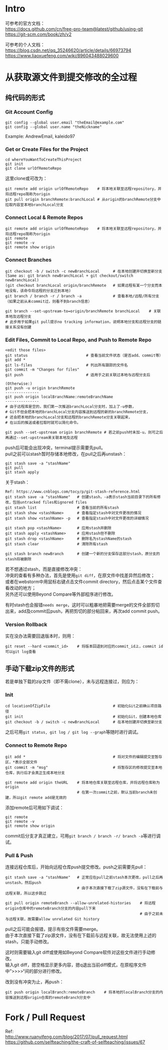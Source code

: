 # Intro
可参考的官方文档： <br/>
https://docs.github.com/cn/free-pro-team@latest/github/using-git <br/>
https://git-scm.com/book/zh/v2 <br/>

可参考的个人文档： <br/>
https://blog.csdn.net/qq_35246620/article/details/66973794
https://www.liaoxuefeng.com/wiki/896043488029600

# 从获取源文件到提交修改的全过程

## 纯代码的形式

### Git Account Config
```
git config --global user.email "theEmail@example.com"
git config --global user.name "theNickname"
```
Example: AndrewEmail, kaleido97

### Get or Create Files for the Project
```
cd whereYouWantToCreateThisProject
git init
git clone urlOfRemoteRepo
```

这里clone或可改为：
```
git remote add origin urlOfRemoteRepo    # 将本地关联至远程repository，并将远程repo简称为origin
git pull origin branchRemote:branchLocal # 从origin的branchRemote分支中拉取内容至本地branchLocal分支
```

### Connect Local & Remote Repos
```
git remote add origin urlOfRemoteRepo    # 将本地关联至远程repository，并将远程repo简称为origin
git remote 
git remote -v
git remote show origin
```

### Connect Branches
```
git checkout -b / switch -c newBranchLocal      # 在本地创建并切换至新分支
(Same as: git branch newBranchLocal + git checkout/switch newBranchLocal)
(git checkout branchLocal origin/branchRemote   # 如果远程有某一个分支而本地没有，该命令将远程的分支迁到本地)
git branch / branch -r / branch -a		        # 查看本地/远程/所有分支
（如果之前从未commit过，则看不到branch信息）

git branch --set-upstream-to=origin/branchRemote branchLocal	# 关联本地及远程分支
# 此步用于如果git pull提示no tracking information，说明本地分支和远程分支的链接关系没有创建
```

### Edit Files, Commit to Local Repo, and Push to Remote Repo 
```
<edit those files>
git status                          # 查看当前文件状态（是否add、commit等）
git add *
git ls-files                        # 列出所有跟踪的文件名
git commit -m "Changes for files"   
git push                            # 适用于之前关联过本地与远程分支后

(Otherwise:)
git push -u origin branchRemote
---------------
git push origin localBranchName:remoteBranchName
---------------
# 由于远程库是空的，我们第一次推送branchLocal分支时，加上了-u参数，
# Git不但会把本地的branchLocal分支内容推送到远程的新的branchRemote分支，
# 还会把本地的branchLocal分支和远程的branchRemote分支关联起来，
# 在以后的推送或者拉取时就可以简化命令。

git push --set-upstream origin branchRemote # 若之前push时未加-u，则可之后再通过--set-upstream来关联本地及远程
```

push后可能会出现冲突，terminal提示需要先pull。 <br/>
pull之前可以stash暂时存储本地修改，在pull之后再unstash：
```
git stash save -a "stashName"
git pull
git stash apply
```

关于stash：
```
Ref: https://www.cnblogs.com/tocy/p/git-stash-reference.html
git stash save -a "stashName"   # 创建stash，-a表示stash当前目录下的所有修改，包括untracked files和ignored files
git stash list                  # 查看当前的所有stash
git stash show <stashName>      # 查看指定stash中对文件更改的情况
git stash show <stashName> -p   # 查看指定stash中对文件更改的详细情况

git stash pop <stashName>       # 应用stash并删除
git stash apply <stashName>     # 应用stash但不删除
git stash drop <stashName>      # 删除名为stashName的stash
git stash clear                 # 清除所有stash

git stash branch newBranch      # 创建一个新的分支保存这部分stash，原分支的stash将被删除
```

若不想通过stash，而是直接修改冲突： <br/>
冲突的查看有多种办法，首先是使用```git diff```，在原文件中找差异然后修改； <br/>
或者在webstorm中用鼠标右键点击文件commit directory，然后点击某个文件查看改动的地方； <br/>
另外还可以使用Beyond Compare等外部程序进行修改。

有时stash也会报错```needs merge```，这时可以粗暴地把需要merge的文件全部剪切出来，add及commit后push，再把剪切的部分粘回来，再次add commit push。

### Version Rollback
实在没办法需要回退版本时，则用：
```
git reset --hard <commit_id>    # 将版本回退到对应的commit_id上，commit id可以git log查看
```


## 手动下载zip文件的形式

若是单独下载的zip文件（即不需clone），未与远程连接过，则应为：

### Init
```
cd locationOfZipFile                            # 初始化Git之前确认项目路径
git init                                        # 初始化Git，创建本地仓库
git checkout -b / switch -c newBranchLocal      # 在本地创建并切换至新分支
```
之后可用```git status, git log / git log --graph```等随时进行调试。

### Connect to Remote Repo
```
git add *                                       # 将对文件的编辑提交至暂存区，*表示全部文件
git commit -m "msg"                             # 将暂存区的修改提交至本地仓库，执行后才会真正生成本地分支

git remote add origin theURL    # 将本地仓库关联至远程仓库，并将远程仓库称为origin
                                # 在第一次commit之前，默认当前branch未创建，所以git remote add是无效的
```

添加remote后可用如下调试：
```
git remote
git remote -v
git remote show origin
```
commit后分支才真正建立，可用```git branch / branch -r/ branch -a```等进行调试。

### Pull & Push
连接远程仓库后，开始向远程仓库push提交修改。push之前需要先pull：
```
git stash save -a "stashName"   # 正常应在pull之前stash本次更改，pull之后再unstash，然后push
                                # 由于本次直接下载了zip源文件，没有在下载前与远程关联，所以这步跳过

git pull origin remoteBranch --allow-unrelated-histories    # 将远程origin仓库中的remoteBranch分支的内容pull下来
                                                            # 由于之前未与远程关联，故需要allow unrelated Git history               
```
pull之后可能会报错，提示有些文件需要merge。 <br/>
由于本次直接下载了zip源文件，没有在下载前与远程关联，故无法使用上述的stash，只能手动修改。

这时则需要输入git diff或使用如Beyond Compare软件对这些文件进行手动修改。 <br/>
输入git diff，摁空格显示更多内容，摁q退出当前diff模式，在原程序文件中”>>>>“间的部分进行修改。

改到没有冲突为止，再push：
```
git push origin localBranch:remoteBranch    # 将本地的localBranch分支的内容推送到远程origin仓库的remoteBranch分支中
```


# Fork / Pull Request
Ref: <br/>
http://www.ruanyifeng.com/blog/2017/07/pull_request.html <br/>
https://github.com/selfteaching/the-craft-of-selfteaching/issues/67

